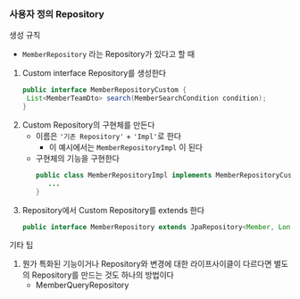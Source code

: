 ### 사용자 정의 Repository

생성 규칙
- `MemberRepository` 라는 Repository가 있다고 할 때 
1. Custom interface Repository를 생성한다
   ~~~java
   public interface MemberRepositoryCustom {
    List<MemberTeamDto> search(MemberSearchCondition condition);
   }
   ~~~
2. Custom Repository의 구현체를 만든다
   - 이름은 `'기존 Repository'` + `'Impl'`로 한다
      - 이 예시에서는 `MemberRepositoryImpl` 이 된다
   - 구현체의 기능을 구현한다
      ~~~java
      public class MemberRepositoryImpl implements MemberRepositoryCustom {      
         ...
      }
      ~~~
3. Repository에서 Custom Repository를 extends 한다
   ~~~java
   public interface MemberRepository extends JpaRepository<Member, Long>, MemberRepositoryCustom {
   ~~~

기타 팁
1. 뭔가 특화된 기능이거나 Repository와 변경에 대한 라이프사이클이 다르다면 별도의 Repository를 만드는 것도 하나의 방법이다
   - MemberQueryRepository
